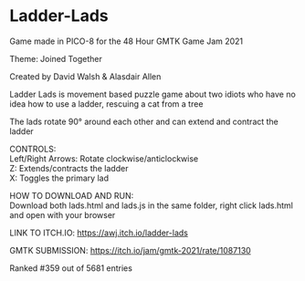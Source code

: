 # Ladder-Lads
Game made in PICO-8 for the 48 Hour GMTK Game Jam 2021  

Theme: Joined Together  

Created by David Walsh & Alasdair Allen

Ladder Lads is movement based puzzle game about two idiots who have no idea how to use a ladder, rescuing a cat from a tree   

The lads rotate 90° around each other and can extend and contract the ladder   

CONTROLS:  
Left/Right Arrows: Rotate clockwise/anticlockwise  
Z: Extends/contracts the ladder  
X: Toggles the primary lad

HOW TO DOWNLOAD AND RUN:  
Download both lads.html and lads.js in the same folder, right click lads.html and open with your browser

LINK TO ITCH.IO:
https://awj.itch.io/ladder-lads

GMTK SUBMISSION:
https://itch.io/jam/gmtk-2021/rate/1087130

Ranked #359 out of 5681 entries
